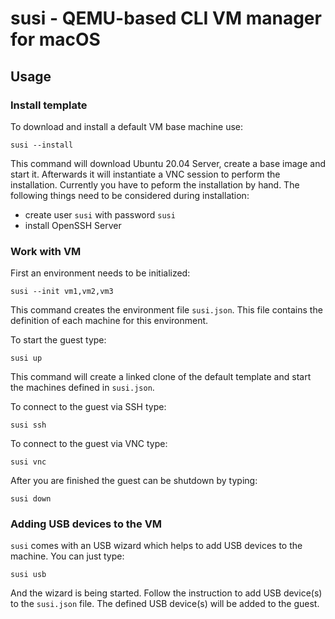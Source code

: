 # susi - QEMU-based CLI VM manager for macOS

## Usage

### Install template

To download and install a default VM base machine use:

```susi --install```

This command will download Ubuntu 20.04 Server, create a base image
and start it. Afterwards it will instantiate a VNC session to perform
the installation. Currently you have to peform the installation by 
hand. The following things need to be considered during installation:

- create user ```susi``` with password ```susi```
- install OpenSSH Server

### Work with VM

First an environment needs to be initialized:

```susi --init vm1,vm2,vm3```

This command creates the environment file ```susi.json```. This file
contains the definition of each machine for this environment.

To start the guest type:

```susi up```

This command will create a linked clone of the default template and
start the machines defined in ```susi.json```.

To connect to the guest via SSH type:

```susi ssh```

To connect to the guest via VNC type:

```susi vnc```

After you are finished the guest can be shutdown by typing:

```susi down```

### Adding USB devices to the VM

```susi``` comes with an USB wizard which helps to add USB devices to the
machine. You can just type:

```susi usb```

And the wizard is being started. Follow the instruction to add USB device(s)
to the ```susi.json``` file. The defined USB device(s) will be added to the
guest.
